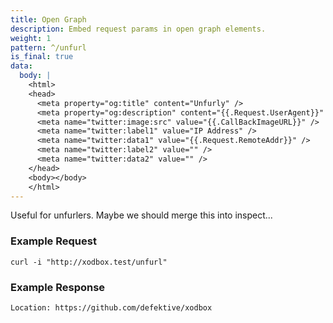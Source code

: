 ```yaml
---
title: Open Graph
description: Embed request params in open graph elements.
weight: 1
pattern: ^/unfurl
is_final: true
data:
  body: |
    <html>
    <head>
      <meta property="og:title" content="Unfurly" />
      <meta property="og:description" content="{{.Request.UserAgent}}" />
      <meta name="twitter:image:src" value="{{.CallBackImageURL}}" />
      <meta name="twitter:label1" value="IP Address" />
      <meta name="twitter:data1" value="{{.Request.RemoteAddr}}" />
      <meta name="twitter:label2" value="" />
      <meta name="twitter:data2" value="" />
    </head>
    <body></body>
    </html>
---
```


Useful for unfurlers. Maybe we should merge this into inspect...

### Example Request

```shell
curl -i "http://xodbox.test/unfurl"
```

### Example Response

```txt
Location: https://github.com/defektive/xodbox
```
